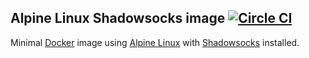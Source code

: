 ## Alpine Linux Shadowsocks image [![Circle CI](https://circleci.com/gh/surecomms/alpine-shadowsocks.svg?style=svg)](https://circleci.com/gh/surecomms/alpine-shadowsocks)

Minimal [Docker](https://www.docker.com/) image using [Alpine Linux](http://alpinelinux.org/) with [Shadowsocks](https://shadowsocks.org/) installed.